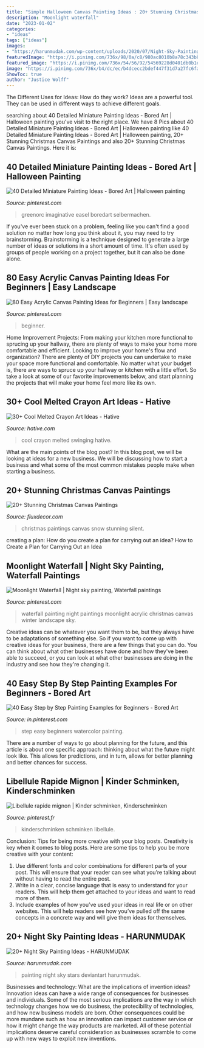 ```yaml
---
title: "Simple Halloween Canvas Painting Ideas : 20+ Stunning Christmas Canvas Paintings"
description: "Moonlight waterfall"
date: "2023-01-02"
categories:
- "ideas"
tags: ["ideas"]
images:
- "https://harunmudak.com/wp-content/uploads/2020/07/Night-Sky-Painting-3-1-512x1024.jpg"
featuredImage: "https://i.pinimg.com/736x/98/0a/c8/980ac8010b8a78c343b8f044ecbad0f9.jpg"
featured_image: "https://i.pinimg.com/736x/54/56/92/54569228d0401db0b1e2f3325374d420.jpg"
image: "https://i.pinimg.com/736x/b4/dc/ec/b4dcecc2bdef447f31d7a27fc6fa8bde.jpg"
ShowToc: true
author: "Justice Wolff"
---
```



The Different Uses for Ideas: How do they work?
Ideas are a powerful tool. They can be used in different ways to achieve different goals.

	

		
searching about 40 Detailed Miniature Painting Ideas - Bored Art | Halloween painting you've visit to the right place. We have 8 Pics about 40 Detailed Miniature Painting Ideas - Bored Art | Halloween painting like 40 Detailed Miniature Painting Ideas - Bored Art | Halloween painting, 20+ Stunning Christmas Canvas Paintings and also 20+ Stunning Christmas Canvas Paintings. Here it is:
		
    
## 40 Detailed Miniature Painting Ideas - Bored Art | Halloween Painting

<img loading=lazy src="https://i.pinimg.com/736x/16/84/dc/1684dc0bd43d1b25492db2966f69fab9.jpg" onerror="this.onerror=null;this.src='https://tse1.mm.bing.net/th?id=OIP.rkATd3xKn5WuxmZ8PUKE_QHaJ4&amp;pid=15.1';" alt="40 Detailed Miniature Painting Ideas - Bored Art | Halloween painting">

_Source: pinterest.com_

>greenorc imaginative easel boredart selbermachen. 

	

If you've ever been stuck on a problem, feeling like you can't find a good solution no matter how long you think about it, you may need to try brainstorming. Brainstorming is a technique designed to generate a large number of ideas or solutions in a short amount of time. It's often used by groups of people working on a project together, but it can also be done alone.

    
## 80 Easy Acrylic Canvas Painting Ideas For Beginners | Easy Landscape

<img loading=lazy src="https://i.pinimg.com/736x/54/56/92/54569228d0401db0b1e2f3325374d420.jpg" onerror="this.onerror=null;this.src='https://tse2.mm.bing.net/th?id=OIP.ZVV-akpW4J8e69U00jbcTAHaLH&amp;pid=15.1';" alt="80 Easy Acrylic Canvas Painting Ideas for Beginners | Easy landscape">

_Source: pinterest.com_

>beginner. 

	

Home Improvement Projects: From making your kitchen more functional to sprucing up your hallway, there are plenty of ways to make your home more comfortable and efficient.
Looking to improve your home's flow and organization? There are plenty of DIY projects you can undertake to make your space more functional and comfortable. No matter what your budget is, there are ways to spruce up your hallway or kitchen with a little effort. So take a look at some of our favorite improvements below, and start planning the projects that will make your home feel more like its own.

    
## 30+ Cool Melted Crayon Art Ideas - Hative

<img loading=lazy src="https://hative.com/wp-content/uploads/2014/04/melted-crayon-art/16-girl-swinging.jpg" onerror="this.onerror=null;this.src='https://tse3.mm.bing.net/th?id=OIP.mtToqc8gxJVeDjf_11pDoAHaJ4&amp;pid=15.1';" alt="30+ Cool Melted Crayon Art Ideas - Hative">

_Source: hative.com_

>cool crayon melted swinging hative. 

	

What are the main points of the blog post?
In this blog post, we will be looking at ideas for a new business. We will be discussing how to start a business and what some of the most common mistakes people make when starting a business.

    
## 20+ Stunning Christmas Canvas Paintings

<img loading=lazy src="https://fluxdecor.com/wp-content/uploads/2016/12/christmas-canvas-paintings/4-christmas-canvas-paintings.jpg" onerror="this.onerror=null;this.src='https://tse1.mm.bing.net/th?id=OIP.zHBcYno4lPKcd8sLarLK8wHaJi&amp;pid=15.1';" alt="20+ Stunning Christmas Canvas Paintings">

_Source: fluxdecor.com_

>christmas paintings canvas snow stunning silent. 

	

creating a plan: How do you create a plan for carrying out an idea?
How to Create a Plan for Carrying Out an Idea

    
## Moonlight Waterfall | Night Sky Painting, Waterfall Paintings

<img loading=lazy src="https://i.pinimg.com/736x/d9/96/f6/d996f604d9545b07e589c02052953273.jpg" onerror="this.onerror=null;this.src='https://tse4.mm.bing.net/th?id=OIP.D3JvB4T3zBjBlrD8AK5FBwAAAA&amp;pid=15.1';" alt="Moonlight Waterfall | Night sky painting, Waterfall paintings">

_Source: pinterest.com_

>waterfall painting night paintings moonlight acrylic christmas canvas winter landscape sky. 

	

Creative ideas can be whatever you want them to be, but they always have to be adaptations of something else. So if you want to come up with creative ideas for your business, there are a few things that you can do. You can think about what other businesses have done and how they've been able to succeed, or you can look at what other businesses are doing in the industry and see how they're changing it.

    
## 40 Easy Step By Step Painting Examples For Beginners - Bored Art

<img loading=lazy src="https://i.pinimg.com/736x/98/0a/c8/980ac8010b8a78c343b8f044ecbad0f9.jpg" onerror="this.onerror=null;this.src='https://tse4.mm.bing.net/th?id=OIP.vbotVc0Fjlpvn8NEq_i2oAHaRo&amp;pid=15.1';" alt="40 Easy Step by Step Painting Examples for Beginners - Bored Art">

_Source: in.pinterest.com_

>step easy beginners watercolor painting. 

	

There are a number of ways to go about planning for the future, and this article is about one specific approach: thinking about what the future might look like. This allows for predictions, and in turn, allows for better planning and better chances for success.

    
## Libellule Rapide Mignon | Kinder Schminken, Kinderschminken

<img loading=lazy src="https://i.pinimg.com/736x/b4/dc/ec/b4dcecc2bdef447f31d7a27fc6fa8bde.jpg" onerror="this.onerror=null;this.src='https://tse4.mm.bing.net/th?id=OIP.ZhfSQQMekRiPuOgbLuUnNwHaLH&amp;pid=15.1';" alt="Libellule rapide mignon | Kinder schminken, Kinderschminken">

_Source: pinterest.fr_

>kinderschminken schminken libellule. 

	

Conclusion: Tips for being more creative with your blog posts.
Creativity is key when it comes to blog posts. Here are some tips to help you be more creative with your content: 
1. Use different fonts and color combinations for different parts of your post. This will ensure that your reader can see what you’re talking about without having to read the entire post. 
2. Write in a clear, concise language that is easy to understand for your readers. This will help them get attached to your ideas and want to read more of them. 
3. Include examples of how you’ve used your ideas in real life or on other websites. This will help readers see how you’ve pulled off the same concepts in a concrete way and will give them ideas for themselves. 

    
## 20+ Night Sky Painting Ideas - HARUNMUDAK

<img loading=lazy src="https://harunmudak.com/wp-content/uploads/2020/07/Night-Sky-Painting-3-1-512x1024.jpg" onerror="this.onerror=null;this.src='https://tse4.mm.bing.net/th?id=OIP.uD7O1oVI8zE3DOk3Y-oBpgHaO0&amp;pid=15.1';" alt="20+ Night Sky Painting Ideas - HARUNMUDAK">

_Source: harunmudak.com_

>painting night sky stars deviantart harunmudak. 

	

Businesses and technology: What are the implications of invention ideas?
Innovation ideas can have a wide range of consequences for businesses and individuals. Some of the most serious implications are the way in which technology changes how we do business, the protecibility of technologies, and how new business models are born. Other consequences could be more mundane such as how an innovation can impact customer service or how it might change the way products are marketed. All of these potential implications deserve careful consideration as businesses scramble to come up with new ways to exploit new inventions.

